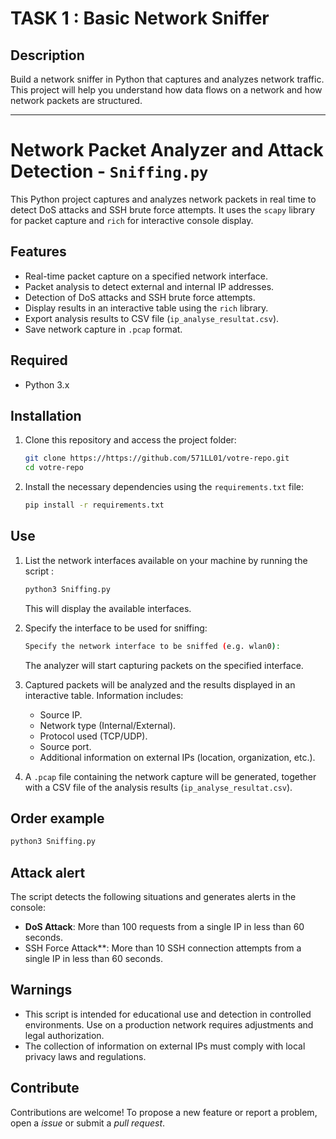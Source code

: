 
# TASK 1 : Basic Network Sniffer

## Description

Build a network sniffer in Python that captures and
analyzes network traffic. This project will help you
understand how data flows on a network and how
network packets are structured.


---

# Network Packet Analyzer and Attack Detection - `Sniffing.py`

This Python project captures and analyzes network packets in real time to detect DoS attacks and SSH brute force attempts. It uses the `scapy` library for packet capture and `rich` for interactive console display.


## Features

- Real-time packet capture on a specified network interface.
- Packet analysis to detect external and internal IP addresses.
- Detection of DoS attacks and SSH brute force attempts.
- Display results in an interactive table using the `rich` library.
- Export analysis results to CSV file (`ip_analyse_resultat.csv`).
- Save network capture in `.pcap` format.
## Required
- Python 3.x

## Installation
1. Clone this repository and access the project folder:
   ```bash
   git clone https://https://github.com/571LL01/votre-repo.git
   cd votre-repo
   ```

2. Install the necessary dependencies using the `requirements.txt` file:
   ```bash
   pip install -r requirements.txt
   ```

## Use
1. List the network interfaces available on your machine by running the script :
   ```bash
   python3 Sniffing.py
   ```
   This will display the available interfaces.

2. Specify the interface to be used for sniffing:
   ```bash
   Specify the network interface to be sniffed (e.g. wlan0):
   ```
   The analyzer will start capturing packets on the specified interface.
3. Captured packets will be analyzed and the results displayed in an interactive table. Information includes:
   - Source IP.
   - Network type (Internal/External).
   - Protocol used (TCP/UDP).
   - Source port.
   - Additional information on external IPs (location, organization, etc.).

4. A `.pcap` file containing the network capture will be generated, together with a CSV file of the analysis results (`ip_analyse_resultat.csv`).

## Order example
```bash
python3 Sniffing.py
```

## Attack alert
The script detects the following situations and generates alerts in the console:
- **DoS Attack**: More than 100 requests from a single IP in less than 60 seconds.
- SSH Force Attack**: More than 10 SSH connection attempts from a single IP in less than 60 seconds.


## Warnings
- This script is intended for educational use and detection in controlled environments. Use on a production network requires adjustments and legal authorization.
- The collection of information on external IPs must comply with local privacy laws and regulations.

## Contribute
Contributions are welcome! To propose a new feature or report a problem, open a *issue* or submit a *pull request*.
